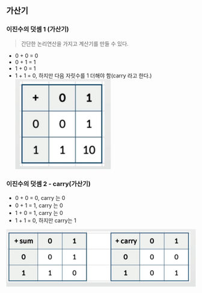 ## 가산기

### 이진수의 덧셈 1 (가산기)
> 간단한 논리연산을 가지고 계산기를 만들 수 있다.
- 0 + 0 = 0
- 0 + 1 = 1
- 1 + 0 = 1
- 1 + 1 = 0, 하지만 다음 자릿수를 1 더해야 함(carry 라고 한다.)
![](img/2022-04-13-10-42-26.png)

### 이진수의 덧셈 2 - carry(가산기)

- 0 + 0 = 0, carry 는 0
- 0 + 1 = 1, carry 는 0
- 1 + 0 = 1, carry 는 0
- 1 + 1 = 0, 하지만 carry는 1


![](img/2022-04-13-10-50-31.png)
